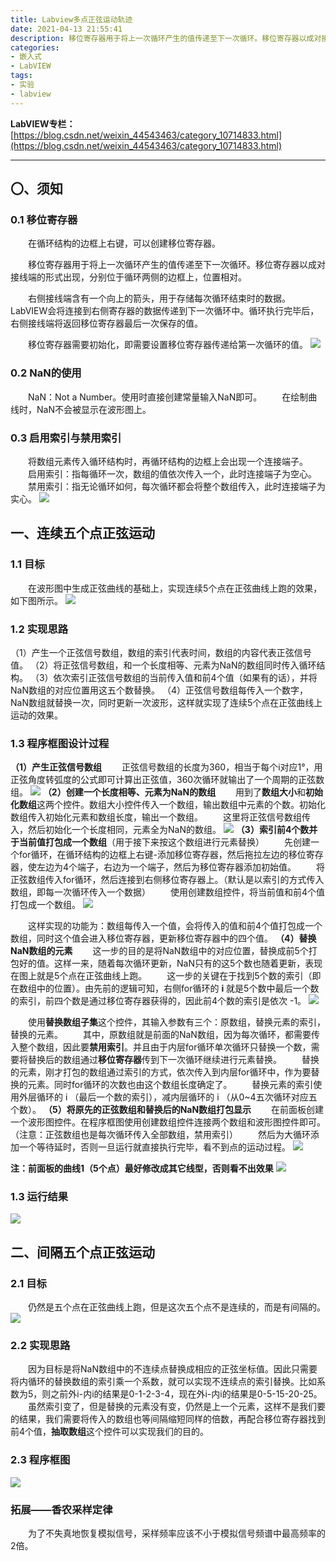 ```yaml
---
title: Labview多点正弦运动轨迹
date: 2021-04-13 21:55:41
description: 移位寄存器用于将上一次循环产生的值传递至下一次循环。移位寄存器以成对接线端的形式出现，分别位于循环两侧的边框上，位置相对。移位寄存器需要初始化，即需要设置移位寄存器传递给第一次循环的值。
categories:
- 嵌入式
- LabVIEW
tags:
- 实验
- labview
---
```


**LabVIEW专栏：**[https://blog.csdn.net/weixin_44543463/category_10714833.html](https://blog.csdn.net/weixin_44543463/category_10714833.html)

---
## 〇、须知
### 0.1 移位寄存器
&emsp;&emsp;在循环结构的边框上右键，可以创建移位寄存器。

&emsp;&emsp;移位寄存器用于将上一次循环产生的值传递至下一次循环。移位寄存器以成对接线端的形式出现，分别位于循环两侧的边框上，位置相对。

&emsp;&emsp;右侧接线端含有一个向上的箭头，用于存储每次循环结束时的数据。LabVIEW会将连接到右侧寄存器的数据传递到下一次循环中。循环执行完毕后，右侧接线端将返回移位寄存器最后一次保存的值。

&emsp;&emsp;移位寄存器需要初始化，即需要设置移位寄存器传递给第一次循环的值。
![](https://img-blog.csdnimg.cn/2021041317154237.png#pic_center)

### 0.2 NaN的使用
&emsp;&emsp;NaN：Not a Number。使用时直接创建常量输入NaN即可。
&emsp;&emsp;在绘制曲线时，NaN不会被显示在波形图上。
### 0.3 启用索引与禁用索引
&emsp;&emsp;将数组元素传入循环结构时，再循环结构的边框上会出现一个连接端子。
&emsp;&emsp;启用索引：指每循环一次，数组的值依次传入一个，此时连接端子为空心。
&emsp;&emsp;禁用索引：指无论循环如何，每次循环都会将整个数组传入，此时连接端子为实心。
![](https://img-blog.csdnimg.cn/20210413171325921.png#pic_center)

## 一、连续五个点正弦运动
### 1.1 目标
&emsp;&emsp;在波形图中生成正弦曲线的基础上，实现连续5个点在正弦曲线上跑的效果，如下图所示。
![](https://img-blog.csdnimg.cn/20210413122553724.png?x-oss-process=image/watermark,type_ZmFuZ3poZW5naGVpdGk,shadow_10,text_SGFsZi1BIFN0dWRpbw==,size_16,color_FFFFFF,t_70#pic_center)

### 1.2 实现思路
（1）产生一个正弦信号数组，数组的索引代表时间，数组的内容代表正弦信号值。
（2）将正弦信号数组，和一个长度相等、元素为NaN的数组同时传入循环结构。
（3）依次索引正弦信号数组的当前传入值和前4个值（如果有的话），并将NaN数组的对应位置用这五个数替换。
（4）正弦信号数组每传入一个数字，NaN数组就替换一次，同时更新一次波形，这样就实现了连续5个点在正弦曲线上运动的效果。
### 1.3 程序框图设计过程
**（1）产生正弦信号数组**
&emsp;&emsp;正弦信号数组的长度为360，相当于每个i对应1°，用正弦角度转弧度的公式即可计算出正弦值，360次循环就输出了一个周期的正弦数组。
![](https://img-blog.csdnimg.cn/20210413164210826.png#pic_center)
**（2）创建一个长度相等、元素为NaN的数组**
&emsp;&emsp;用到了**数组大小**和**初始化数组**这两个控件。数组大小控件传入一个数组，输出数组中元素的个数。初始化数组传入初始化元素和数组长度，输出一个数组。
&emsp;&emsp;这里将正弦信号数组传入，然后初始化一个长度相同，元素全为NaN的数组。
![](https://img-blog.csdnimg.cn/20210413164708184.png#pic_center)
**（3）索引前4个数并于当前值打包成一个数组**（用于接下来按这个数组进行元素替换）
&emsp;&emsp;先创建一个for循环，在循环结构的边框上右键-添加移位寄存器，然后拖拉左边的移位寄存器，使左边为4个端子，右边为一个端子，然后为移位寄存器添加初始值。
&emsp;&emsp;将正弦数组传入for循环，然后连接到右侧移位寄存器上。（默认是以索引的方式传入数组，即每一次循环传入一个数据）
&emsp;&emsp;使用创建数组控件，将当前值和前4个值打包成一个数组。
![](https://img-blog.csdnimg.cn/20210413211244221.png?x-oss-process=image/watermark,type_ZmFuZ3poZW5naGVpdGk,shadow_10,text_SGFsZi1BIFN0dWRpbw==,size_16,color_FFFFFF,t_70#pic_center)

&emsp;&emsp;这样实现的功能为：数组每传入一个值，会将传入的值和前4个值打包成一个数组，同时这个值会进入移位寄存器，更新移位寄存器中的四个值。
**（4）替换NaN数组的元素**
&emsp;&emsp;这一步的目的是将NaN数组中的对应位置，替换成前5个打包好的值。这样一来，随着每次循环更新，NaN只有的这5个数也随着更新，表现在图上就是5个点在正弦曲线上跑。
&emsp;&emsp;这一步的关键在于找到5个数的索引（即在数组中的位置）。由先前的逻辑可知，右侧for循环的 **i** 就是5个数中最后一个数的索引，前四个数是通过移位寄存器获得的，因此前4个数的索引是依次 -1。
![](https://img-blog.csdnimg.cn/20210413211418635.png?x-oss-process=image/watermark,type_ZmFuZ3poZW5naGVpdGk,shadow_10,text_SGFsZi1BIFN0dWRpbw==,size_16,color_FFFFFF,t_70#pic_center)

&emsp;&emsp;使用**替换数组子集**这个控件，其输入参数有三个：原数组，替换元素的索引，替换的元素。
&emsp;&emsp;其中，原数组就是前面的NaN数组，因为每次循环，都需要传入整个数组，因此要**禁用索引**。并且由于内层for循环单次循环只替换一个数，需要将替换后的数组通过**移位寄存器**传到下一次循环继续进行元素替换。
&emsp;&emsp;替换的元素，刚才打包的数组通过索引的方式，依次传入到内层for循环中，作为要替换的元素。同时for循环的次数也由这个数组长度确定了。
&emsp;&emsp;替换元素的索引使用外层循环的 i （最后一个数的索引），减内层循环的 i （从0~4五次循环对应五个数）。
**（5）将原先的正弦数组和替换后的NaN数组打包显示**
&emsp;&emsp;在前面板创建一个波形图控件。在程序框图使用创建数组控件连接两个数组和波形图控件即可。（注意：正弦数组也是每次循环传入全部数组，禁用索引）
&emsp;&emsp;然后为大循环添加一个等待延时，否则一旦运行就直接执行完毕，看不到点的运动过程。
![](https://img-blog.csdnimg.cn/20210413211621655.png?x-oss-process=image/watermark,type_ZmFuZ3poZW5naGVpdGk,shadow_10,text_SGFsZi1BIFN0dWRpbw==,size_16,color_FFFFFF,t_70#pic_center)

**注：前面板的曲线1（5个点）最好修改成其它线型，否则看不出效果**
![](https://img-blog.csdnimg.cn/20210413175710828.png?x-oss-process=image/watermark,type_ZmFuZ3poZW5naGVpdGk,shadow_10,text_SGFsZi1BIFN0dWRpbw==,size_16,color_FFFFFF,t_70#pic_center)

### 1.3 运行结果
![](https://img-blog.csdnimg.cn/20210413122553724.png?x-oss-process=image/watermark,type_ZmFuZ3poZW5naGVpdGk,shadow_10,text_SGFsZi1BIFN0dWRpbw==,size_16,color_FFFFFF,t_70#pic_center)
## 二、间隔五个点正弦运动
### 2.1 目标
&emsp;&emsp;仍然是五个点在正弦曲线上跑，但是这次五个点不是连续的，而是有间隔的。
![](https://img-blog.csdnimg.cn/202104132141076.png?x-oss-process=image/watermark,type_ZmFuZ3poZW5naGVpdGk,shadow_10,text_SGFsZi1BIFN0dWRpbw==,size_16,color_FFFFFF,t_70#pic_center)

### 2.2 实现思路
&emsp;&emsp;因为目标是将NaN数组中的不连续点替换成相应的正弦坐标值。因此只需要将内循环的替换数组的索引乘一个系数，就可以实现不连续点的索引替换。比如系数为5，则之前外i-内i的结果是0-1-2-3-4，现在外i-内i的结果是0-5-15-20-25。
&emsp;&emsp;虽然索引变了，但是替换的元素没有变，仍然是上一个元素，这样不是我们要的结果，我们需要将传入的数组也等间隔缩短同样的倍数，再配合移位寄存器找到前4个值，**抽取数组**这个控件可以实现我们的目的。
### 2.3 程序框图
![](https://img-blog.csdnimg.cn/20210413215346309.png?x-oss-process=image/watermark,type_ZmFuZ3poZW5naGVpdGk,shadow_10,text_SGFsZi1BIFN0dWRpbw==,size_16,color_FFFFFF,t_70#pic_center)
### 拓展——香农采样定律
&emsp;&emsp;为了不失真地恢复模拟信号，采样频率应该不小于模拟信号频谱中最高频率的2倍。
